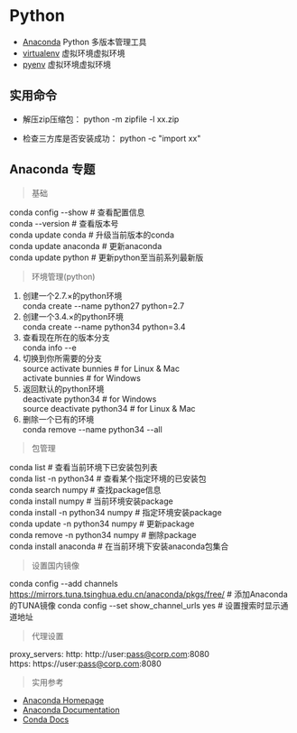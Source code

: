 # Python

- [Anaconda](https://www.continuum.io/) Python 多版本管理工具
- [virtualenv](https://virtualenv.pypa.io/en/stable/) 虚拟环境虚拟环境
- [pyenv](https://github.com/pyenv/pyenv) 虚拟环境虚拟环境

## 实用命令

- 解压zip压缩包： python -m zipfile -l xx.zip

- 检查三方库是否安装成功：  python -c "import xx"

## Anaconda 专题

> 基础 

conda config --show  	# 查看配置信息    
conda --version			# 查看版本号    
conda update conda		# 升级当前版本的conda  
conda update anaconda	# 更新anaconda  
conda update python		# 更新python至当前系列最新版  

> 环境管理(python)

1. 创建一个2.7.×的python环境  
conda create --name python27 python=2.7  
2. 创建一个3.4.×的python环境  
conda create --name python34 python=3.4   
3. 查看现在所在的版本分支  
conda info --e  
4. 切换到你所需要的分支  
source activate bunnies # for Linux & Mac  
activate bunnies # for Windows  
5. 返回默认的python环境  
deactivate python34 # for Windows  
source deactivate python34 # for Linux & Mac  
6. 删除一个已有的环境  
conda remove --name python34 --all  

> 包管理

conda list 				# 查看当前环境下已安装包列表  
conda list -n python34	# 查看某个指定环境的已安装包  
conda search numpy		# 查找package信息  
conda install numpy		# 当前环境安装package  
conda install -n python34 numpy	# 指定环境安装package  
conda update -n python34 numpy	# 更新package  
conda remove -n python34 numpy	# 删除package  
conda install anaconda	# 在当前环境下安装anaconda包集合  

> 设置国内镜像

conda config --add channels https://mirrors.tuna.tsinghua.edu.cn/anaconda/pkgs/free/ # 添加Anaconda的TUNA镜像
conda config --set show_channel_urls yes # 设置搜索时显示通道地址

> 代理设置

proxy_servers:
    http: http://user:pass@corp.com:8080  
    https: https://user:pass@corp.com:8080

> 实用参考

- [Anaconda Homepage](https://www.continuum.io/why-anaconda)
- [Anaconda Documentation](https://docs.continuum.io/anaconda/index)
- [Conda Docs](http://conda.pydata.org/docs/index.html)
